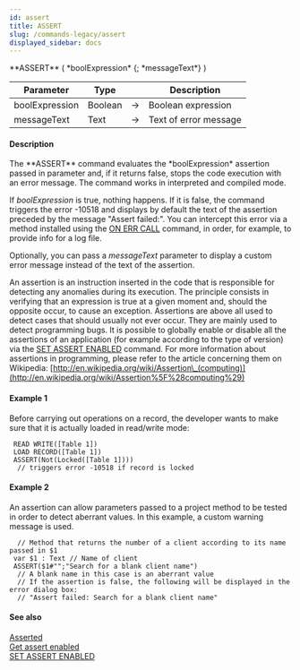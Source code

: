 ```yaml
---
id: assert
title: ASSERT
slug: /commands-legacy/assert
displayed_sidebar: docs
---
```


<!--REF #_command_.ASSERT.Syntax-->**ASSERT** ( *boolExpression* {; *messageText*} )<!-- END REF-->
<!--REF #_command_.ASSERT.Params-->
| Parameter | Type |  | Description |
| --- | --- | --- | --- |
| boolExpression | Boolean | &rarr; | Boolean expression |
| messageText | Text | &rarr; | Text of error message |

<!-- END REF-->

#### Description 

<!--REF #_command_.ASSERT.Summary-->The **ASSERT** command evaluates the *boolExpression* assertion passed in parameter and, if it returns false, stops the code execution with an error message.<!-- END REF--> The command works in interpreted and compiled mode. 

If *boolExpression* is true, nothing happens. If it is false, the command triggers the error -10518 and displays by default the text of the assertion preceded by the message "Assert failed:". You can intercept this error via a method installed using the [ON ERR CALL](on-err-call.md) command, in order, for example, to provide info for a log file. 

Optionally, you can pass a *messageText* parameter to display a custom error message instead of the text of the assertion. 

An assertion is an instruction inserted in the code that is responsible for detecting any anomalies during its execution. The principle consists in verifying that an expression is true at a given moment and, should the opposite occur, to cause an exception. Assertions are above all used to detect cases that should usually not ever occur. They are mainly used to detect programming bugs. It is possible to globally enable or disable all the assertions of an application (for example according to the type of version) via the [SET ASSERT ENABLED](set-assert-enabled.md) command. For more information about assertions in programming, please refer to the article concerning them on Wikipedia: [http://en.wikipedia.org/wiki/Assertion\_(computing)](http://en.wikipedia.org/wiki/Assertion%5F%28computing%29)

#### Example 1 

Before carrying out operations on a record, the developer wants to make sure that it is actually loaded in read/write mode:

```4d
 READ WRITE([Table 1])
 LOAD RECORD([Table 1])
 ASSERT(Not(Locked([Table 1])))
  // triggers error -10518 if record is locked
```

#### Example 2 

An assertion can allow parameters passed to a project method to be tested in order to detect aberrant values. In this example, a custom warning message is used.

```4d
  // Method that returns the number of a client according to its name passed in $1
 var $1 : Text // Name of client
 ASSERT($1#"";"Search for a blank client name")
  // A blank name in this case is an aberrant value
  // If the assertion is false, the following will be displayed in the error dialog box:
  // "Assert failed: Search for a blank client name"
```

#### See also 

[Asserted](asserted.md)  
[Get assert enabled](get-assert-enabled.md)  
[SET ASSERT ENABLED](set-assert-enabled.md)  